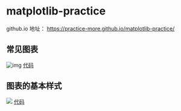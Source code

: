 # matplotlib-practice

github.io 地址： https://practice-more.github.io/matplotlib-practice/

## 常见图表
![img](https://github.com/practice-more/matplotlib-practice/blob/master/img/basic_graph_type.png?raw=true)
[代码](https://github.com/practice-more/matplotlib-practice/blob/master/basic_graph_type.py)

## 图表的基本样式

![](https://github.com/practice-more/matplotlib-practice/blob/master/img/graph_style.png?raw=true)
[代码](https://github.com/practice-more/matplotlib-practice/blob/master/graph_style.py)
